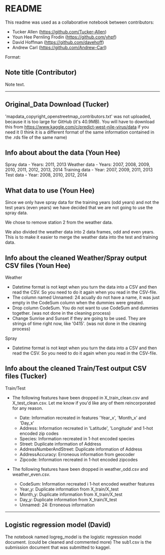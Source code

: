 # README

This readme was used as a collaborative notebook between contributors:

- Tucker Allen (https://github.com/Tucker-Allen)
- Youn Hee Pernling Frodin (https://github.com/yhpf)
- David Hoffman (https://github.com/davehoff)
- Andrew Carl (https://github.com/Andrew-Carl)

Format:

## Note title (Contributor)

Note text.

---

## Original_Data Download (Tucker)

'mapdata_copyright_openstreetmap_contributors.txt' was not uploaded, because it is too large for GitHub (it's 40.9MB). You will have to download this from https://www.kaggle.com/c/predict-west-nile-virus/data if you need it (I think it is a different format of the same information contained in the .rds file of the same name)

## Info about about the data (Youn Hee)
Spray data - Years: 2011, 2013
Weather data - Years: 2007, 2008, 2009, 2010, 2011, 2012, 2013, 2014
Training data - Year: 2007, 2009, 2011, 2013
Test data - Year: 2008, 2010, 2012, 2014

## What data to use (Youn Hee)
Since we only have spray data for the training years (odd years) and not the test years (even years) we have 
decided that we are not going to use the spray data. 

We chose to remove station 2 from the weather data.

We also divided the weather data into 2 data frames, odd and even years. This is to make it easier to merge the weather data into the test and training data. 


## Info about the cleaned Weather/Spray output CSV files (Youn Hee)
Weather 
- Datetime format is not kept when you turn the data into a CSV and then read the CSV. So you need to do it again when you read in the CSV-file.
- The column named Unnamed: 24 acually do not have a name, it was just empty in the CodeSum column when the dummies were greated.
- Drop column CodeSum. You do not want to use CodeSum and dummies together. (was not done in the cleaning process)
- Change Sunrise and Sunset if they are going to be used. They are strings of time right now, like '0415'. (was not done in the cleaning process)

Spray 
- Datetime format is not kept when you turn the data into a CSV and then read the CSV. So you need to do it again when you read in the CSV-file.

## Info about the cleaned Train/Test output CSV files (Tucker)

Train/Test
- The following features have been dropped in X_train_clean.csv and X_test_clean.csv. Let me know if you'd like any of them reincorporated for any reason.
	- Date: Information recreated in features 'Year_x', 'Month_x' and 'Day_x'
	- Address: Information recreated in 'Latitude', 'Longitude' and 1-hot encoded zip codes
	- Species: Information recreated in 1-hot encoded species
	- Street: Duplicate information of Address
	- AddressNumberAndStreet: Duplicate information of Address
	- AddressAccuracy: Erroneous information from geocoder
	- Zipcode: Information recreated in 1-hot encoded zipcodes

- The following features have been dropped in weather_odd.csv and weather_even.csv.
	- CodeSum: Information recreated i 1-hot encoded weather features
	- Year_y: Duplicate information from X_train/X_test
	- Month_y: Duplicate information from X_train/X_test
	- Day_y: Duplicate information from X_train/X_test
	- Unnamed: 24: Erroneous information

---

## Logistic regression model (David)
The notebook named logreg_model is the logistic regression model document. (could be cleaned and commented more)
The sub1.csv is the submission document that was submitted to kaggel.